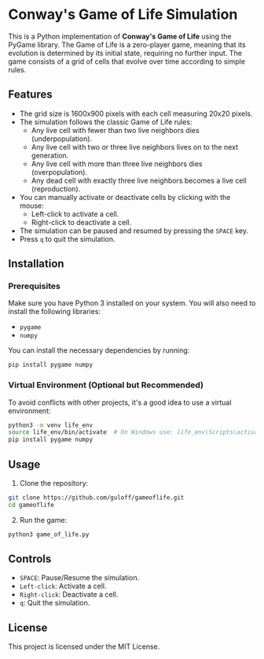 # Conway's Game of Life Simulation

This is a Python implementation of **Conway's Game of Life** using the PyGame library. The Game of Life is a zero-player game, meaning that its evolution is determined by its initial state, requiring no further input. The game consists of a grid of cells that evolve over time according to simple rules.

## Features

- The grid size is 1600x900 pixels with each cell measuring 20x20 pixels.
- The simulation follows the classic Game of Life rules:
  - Any live cell with fewer than two live neighbors dies (underpopulation).
  - Any live cell with two or three live neighbors lives on to the next generation.
  - Any live cell with more than three live neighbors dies (overpopulation).
  - Any dead cell with exactly three live neighbors becomes a live cell (reproduction).
- You can manually activate or deactivate cells by clicking with the mouse:
  - Left-click to activate a cell.
  - Right-click to deactivate a cell.
- The simulation can be paused and resumed by pressing the `SPACE` key.
- Press `q` to quit the simulation.

## Installation

### Prerequisites
Make sure you have Python 3 installed on your system. You will also need to install the following libraries:

- `pygame`
- `numpy`

You can install the necessary dependencies by running:

```bash
pip install pygame numpy
```

### Virtual Environment (Optional but Recommended)
To avoid conflicts with other projects, it's a good idea to use a virtual environment:

```bash
python3 -m venv life_env
source life_env/bin/activate  # On Windows use: life_env\Scripts\activate
pip install pygame numpy
```

## Usage

1. Clone the repository:

```bash
git clone https://github.com/guloff/gameoflife.git
cd gameoflife
```

2. Run the game:

```bash
python3 game_of_life.py
```

## Controls

- `SPACE`: Pause/Resume the simulation.
- `Left-click`: Activate a cell.
- `Right-click`: Deactivate a cell.
- `q`: Quit the simulation.

## License

This project is licensed under the MIT License.
